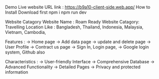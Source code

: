 Demo
Live website URL link : https://b9a10-client-side.web.app/
How to Install
Download first
npm i
npm run dev

Website Catagory
Website Name : Roam Ready
Website Catagory: Travelling
Location Like : Bangladesh, Thailand, Indonesia, Malaysia, Vietnam, Cambodia,


Features :
    -> Home page
    -> Add data page
    -> update and delete page
    -> User Profile
    -> Contract us page
    -> Sign In, Login page, 
    -> Google login system, Github also

Characteristics :
    -> User-friendly Interface
    -> Comprehensive Database
    -> Advanced Functionality
    -> Detailed Pages
    -> Privacy and protected information
